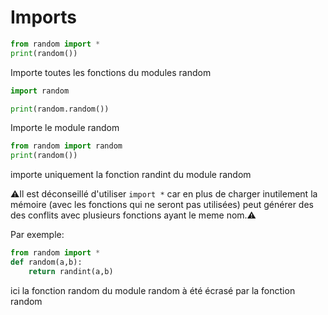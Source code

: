 # Imports
```py
from random import *
print(random())
```
Importe toutes les fonctions du modules random

```py
import random

print(random.random())
```
Importe le module random
```py
from random import random
print(random())
```
importe uniquement la fonction randint du module random

⚠️Il est déconseillé d'utiliser `import *` car en plus de charger inutilement la mémoire (avec les fonctions qui ne seront pas utilisées) peut générer des des conflits avec plusieurs fonctions ayant le meme nom.⚠️

Par exemple:
```py
from random import *
def random(a,b):
    return randint(a,b)
```
ici la fonction random du module random à été écrasé par la fonction random
